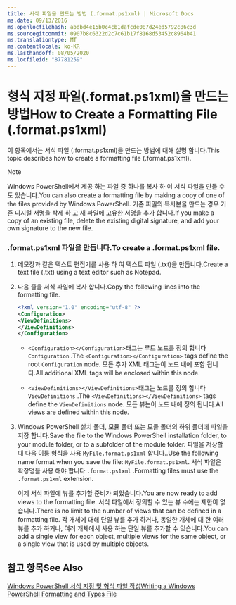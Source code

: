 ```yaml
---
title: 서식 파일을 만드는 방법 (.format.ps1xml) | Microsoft Docs
ms.date: 09/13/2016
ms.openlocfilehash: abdbd4e15b0c4cb1dafcde087d24ed5792c86c3d
ms.sourcegitcommit: 0907b8c6322d2c7c61b17f8168d53452c8964b41
ms.translationtype: MT
ms.contentlocale: ko-KR
ms.lasthandoff: 08/05/2020
ms.locfileid: "87781259"
---
```

# <a name="how-to-create-a-formatting-file-formatps1xml"></a><span data-ttu-id="5b3ba-102">형식 지정 파일(.format.ps1xml)을 만드는 방법</span><span class="sxs-lookup"><span data-stu-id="5b3ba-102">How to Create a Formatting File (.format.ps1xml)</span></span>

<span data-ttu-id="5b3ba-103">이 항목에서는 서식 파일 (.format.ps1xml)을 만드는 방법에 대해 설명 합니다.</span><span class="sxs-lookup"><span data-stu-id="5b3ba-103">This topic describes how to create a formatting file (.format.ps1xml).</span></span>

> [!NOTE]
> <span data-ttu-id="5b3ba-104">Windows PowerShell에서 제공 하는 파일 중 하나를 복사 하 여 서식 파일을 만들 수도 있습니다.</span><span class="sxs-lookup"><span data-stu-id="5b3ba-104">You can also create a formatting file by making a copy of one of the files provided by Windows PowerShell.</span></span> <span data-ttu-id="5b3ba-105">기존 파일의 복사본을 만드는 경우 기존 디지털 서명을 삭제 하 고 새 파일에 고유한 서명을 추가 합니다.</span><span class="sxs-lookup"><span data-stu-id="5b3ba-105">If you make a copy of an existing file, delete the existing digital signature, and add your own signature to the new file.</span></span>

### <a name="to-create-a-formatps1xml-file"></a><span data-ttu-id="5b3ba-106">.format.ps1xml 파일을 만듭니다.</span><span class="sxs-lookup"><span data-stu-id="5b3ba-106">To create a .format.ps1xml file.</span></span>

1. <span data-ttu-id="5b3ba-107">메모장과 같은 텍스트 편집기를 사용 하 여 텍스트 파일 (.txt)을 만듭니다.</span><span class="sxs-lookup"><span data-stu-id="5b3ba-107">Create a text file (.txt) using a text editor such as Notepad.</span></span>

2. <span data-ttu-id="5b3ba-108">다음 줄을 서식 파일에 복사 합니다.</span><span class="sxs-lookup"><span data-stu-id="5b3ba-108">Copy the following lines into the formatting file.</span></span>

   ```xml
   <?xml version="1.0" encoding="utf-8" ?>
   <Configuration>
   <ViewDefinitions>
   </ViewDefinitions>
   </Configuration>
   ```

   - <span data-ttu-id="5b3ba-109">`<Configuration></Configuration>`태그는 루트 노드를 정의 합니다 `Configuration` .</span><span class="sxs-lookup"><span data-stu-id="5b3ba-109">The `<Configuration></Configuration>` tags define the root `Configuration` node.</span></span> <span data-ttu-id="5b3ba-110">모든 추가 XML 태그는이 노드 내에 포함 됩니다.</span><span class="sxs-lookup"><span data-stu-id="5b3ba-110">All additional XML tags will be enclosed within this node.</span></span>

   - <span data-ttu-id="5b3ba-111">`<ViewDefinitions></ViewDefinitions>`태그는 노드를 정의 합니다 `ViewDefinitions` .</span><span class="sxs-lookup"><span data-stu-id="5b3ba-111">The `<ViewDefinitions></ViewDefinitions>` tags define the `ViewDefinitions` node.</span></span> <span data-ttu-id="5b3ba-112">모든 뷰는이 노드 내에 정의 됩니다.</span><span class="sxs-lookup"><span data-stu-id="5b3ba-112">All views are defined within this node.</span></span>

3. <span data-ttu-id="5b3ba-113">Windows PowerShell 설치 폴더, 모듈 폴더 또는 모듈 폴더의 하위 폴더에 파일을 저장 합니다.</span><span class="sxs-lookup"><span data-stu-id="5b3ba-113">Save the file to the Windows PowerShell installation folder, to your module folder, or to a subfolder of the module folder.</span></span> <span data-ttu-id="5b3ba-114">파일을 저장할 때 다음 이름 형식을 사용 `MyFile.format.ps1xml` 합니다..</span><span class="sxs-lookup"><span data-stu-id="5b3ba-114">Use the following name format when you save the file:  `MyFile.format.ps1xml`.</span></span> <span data-ttu-id="5b3ba-115">서식 파일은 확장명을 사용 해야 합니다 `.format.ps1xml` .</span><span class="sxs-lookup"><span data-stu-id="5b3ba-115">Formatting files must use the `.format.ps1xml` extension.</span></span>

   <span data-ttu-id="5b3ba-116">이제 서식 파일에 뷰를 추가할 준비가 되었습니다.</span><span class="sxs-lookup"><span data-stu-id="5b3ba-116">You are now ready to add views to the formatting file.</span></span> <span data-ttu-id="5b3ba-117">서식 파일에서 정의할 수 있는 뷰 수에는 제한이 없습니다.</span><span class="sxs-lookup"><span data-stu-id="5b3ba-117">There is no limit to the number of views that can be defined in a formatting file.</span></span> <span data-ttu-id="5b3ba-118">각 개체에 대해 단일 뷰를 추가 하거나, 동일한 개체에 대 한 여러 뷰를 추가 하거나, 여러 개체에서 사용 하는 단일 뷰를 추가할 수 있습니다.</span><span class="sxs-lookup"><span data-stu-id="5b3ba-118">You can add a single view for each object, multiple views for the same object, or a single view that is used by multiple objects.</span></span>

## <a name="see-also"></a><span data-ttu-id="5b3ba-119">참고 항목</span><span class="sxs-lookup"><span data-stu-id="5b3ba-119">See Also</span></span>

[<span data-ttu-id="5b3ba-120">Windows PowerShell 서식 지정 및 형식 파일 작성</span><span class="sxs-lookup"><span data-stu-id="5b3ba-120">Writing a Windows PowerShell Formatting and Types File</span></span>](./writing-a-powershell-formatting-file.md)
